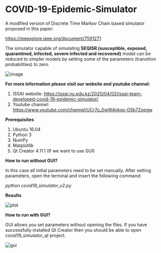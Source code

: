# COVID-19-Epidemic-Simulator
A modified version of Discrete Time Markov Chain based simulator proposed in this paper:

https://ieeexplore.ieee.org/document/7591271

The simulator capable of simulating **SEQISR (susceptible, exposed, quarantined, infected, severe infected and recovered)** model can be reduced to simpler models by setting some of the parameters (transition probabilities) to zero. 

![image](https://raw.githubusercontent.com/akuzdeuov/COVID-19-Epidemic-Simulator/master/covid_epidemic_statechart_v2.png)


**For more information please visit our website and youtube channel:**

1. ISSAI website: https://issai.nu.edu.kz/2020/04/02/issai-team-developed-covid-19-epidemic-simulator/
2. Youtube channel: https://www.youtube.com/channel/UCr7o_0wW4nkqx-G5b7Zopgw 


**Prerequisites**
1. Ubuntu 16.04
2. Python 3
3. NumPy
4. Matplotlib
5. Qt Creator 4.11.1 (If we want to use GUI)


 **How to run without GUI?**
 
In this case all initial parameters need to be set manually. After setting parameters, open the terminal and insert the following command: 
 
 *python covid19_simulator_v2.py*
 
 **Results**
 
 ![plot](https://raw.githubusercontent.com/akuzdeuov/COVID-19-Stochastic-Simulator/master/plot.png)
 
 **How to run with GUI?**
 
GUI allows you set parameters without opening the files. If you have successfully installed Qt Creator then you should be able to open *covid19_simulator_qt* project.
 
 ![gui](https://raw.githubusercontent.com/akuzdeuov/COVID-19-Epidemic-Simulator/master/qt_gui.png)
